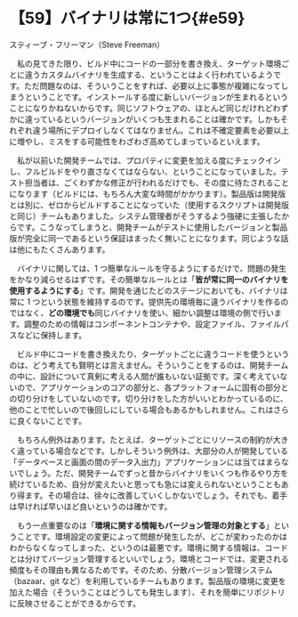 # 【59】バイナリは常に1つ{#e59}

<div class="author">スティーブ・フリーマン（Steve Freeman）</div>

　私の見てきた限り、ビルド中にコードの一部分を書き換え、ターゲット環境ごとに違うカスタムバイナリを生成する、ということはよく行われているようです。ただ問題なのは、そういうことをすれば、必要以上に事態が複雑になってしまうということです。インストールする度に新しいバージョンが生まれるということになりかねないからです。同じソフトウェアの、ほとんど同じだけれどわずかに違っているというバージョンがいくつも生まれることは確かです。しかもそれぞれ違う場所にデプロイしなくてはなりません。これは不確定要素を必要以上に増やし、ミスをする可能性をわざわざ高めてしまっているといえます。

　私が以前いた開発チームでは、プロパティに変更を加える度にチェックインし、フルビルドをやり直さなくてはならない、ということになっていました。テスト担当者は、ごくわずかな修正が行われるだけでも、その度に待たされることになります（ビルドには、もちろん大変な時間がかかります）。製品版は開発版とは別に、ゼロからビルドすることになっていた（使用するスクリプトは開発版と同じ）チームもありました。システム管理者がそうするよう強硬に主張したからです。こうなってしまうと、開発チームがテストに使用したバージョンと製品版が完全に同一であるという保証はまったく無いことになります。同じような話は他にもたくさんあります。

　バイナリに関しては、1 つ簡単なルールを守るようにするだけで、問題の発生をかなり減らせるはずです。その簡単なルールとは「**皆が常に同一のバイナリを使用するようにする**」です。開発を通じたどのステージにおいても、バイナリは常に 1 つという状態を維持するのです。提供先の環境毎に違うバイナリを作るのではなく、**どの環境でも**同じバイナリを使い、細かい調整は環境の側で行います。調整のための情報はコンポーネントコンテナや、設定ファイル、ファイルパスなどに保持します。

　ビルド中にコードを書き換えたり、ターゲットごとに違うコードを使うというのは、どう考えても賢明とは言えません。そういうことをするのは、開発チームの中に、設計について真剣に考える人間が誰もいない証拠です。深く考えていないので、アプリケーションのコアの部分と、各プラットフォームに固有の部分との切り分けをしていないのです。切り分けをした方がいいとわかっているのに、他のことで忙しいので後回しにしている場合もあるかもしれません。これはさらに良くないことです。

　もちろん例外はあります。たとえば、ターゲットごとにリソースの制約が大きく違っている場合などです。しかしそういう例外は、大部分の人が開発している「データベースと画面の間のデータ入出力」アプリケーションには当てはまらないでしょう。ただ、開発チームでずっと昔からバイナリをいくつも作るやり方を続けているため、自分が変えたいと思っても急には変えられないということもあり得ます。その場合は、徐々に改善していくしかないでしょう。それでも、着手は早ければ早いほど良いというのは確かです。

　もう一点重要なのは「**環境に関する情報もバージョン管理の対象とする**」ということです。環境設定の変更によって問題が発生したが、どこが変わったのかはわからなくなってしまった、というのは最悪です。環境に関する情報は、コードとは分けてバージョン管理するといいでしょう。環境とコードでは、変更される頻度もその理由も異なるためです。そのため、分散バージョン管理システム（bazaar、git など）を利用しているチームもあります。製品版の環境に変更を加えた場合（そういうことはどうしても発生します）、それを簡単にリポジトリに反映させることができるからです。
